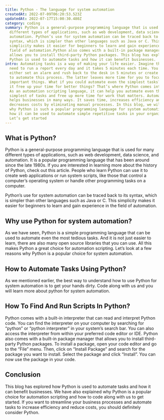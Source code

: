 ```yaml
---
title: Python - The language for system automation
createdAt: 2022-07-09T06:20:53.523Z
updatedAt: 2022-07-17T15:00:30.480Z
category: coding
summary: Python is a general-purpose programming language that is used for many
  different types of applications, such as web development, data science, and
  automation. Python’s use for system automation can be traced back to its
  syntax, which is simpler than other languages such as Java or C. This
  simplicity makes it easier for beginners to learn and gain experience in the
  field of automation.Python also comes with a built-in package manager that
  allows you to install third-party Python packages. This blog has explored how
  Python is used to automate tasks and how it can benefit businesses.
intro: Automating tasks is a way of making your life easier. Imagine this, you
  need to run a report every day and it takes 5 minutes each time. You could
  either set an alarm and rush back to the desk in 5 minutes or create a script
  to automate this process. The latter leaves more time for you to focus on more
  important things. What if you could automate even the simplest tasks? Wouldn’t
  it free up your time for better things? That’s where Python comes into play.
  As an automation scripting language, it can help you automate even the
  simplest of tasks and free up more time for work that matters. Automation
  helps businesses in many ways. It saves time, increases efficiency and
  decreases costs by eliminating manual processes. In this blog, we will explore
  why Python is such a popular programming language for system automation and
  how it can be used to automate simple repetitive tasks in your organization.
  Let’s get started
---
```


## What is Python?

Python is a general-purpose programming language that is used for many different types of applications, such as web development, data science, and automation. It is a popular programming language that has been around since the late 1980s. If you are interested in learning more about the history of Python, check out this article.
People who learn Python can use it to create web applications or run system scripts, like those that control a computer’s operating system or handle other programming tasks on a computer.

Python’s use for system automation can be traced back to its syntax, which is simpler than other languages such as Java or C. This simplicity makes it easier for beginners to learn and gain experience in the field of automation.

## Why use Python for system automation?

As we have seen, Python is a simple programming language that can be used to automate even the most tedious tasks. And it is not just easier to learn, there are also many open source libraries that you can use. All this makes Python a great choice for automation scripting. Let’s look at a few reasons why Python is a popular choice for system automation.

## How to Automate Tasks Using Python?

As we mentioned earlier, the best way to understand how to use Python for system automation is to get your hands dirty. Code along with us and you will learn more about python for system automation.

## How To Find And Run Scripts In Python?

Python comes with a built-in interpreter that can read and interpret Python code. You can find the interpreter on your computer by searching for “python” or “python interpreter” in your system’s search bar. You can also access the interpreter from within your preferred code editor or IDE.
Python also comes with a built-in package manager that allows you to install third-party Python packages. To install a package, open your code editor and go to the “File” menu. Then, click on “Install Package” and search for the package you want to install. Select the package and click “Install”. You can now use the package in your code.

## Conclusion

This blog has explored how Python is used to automate tasks and how it can benefit businesses. We have also explained why Python is a popular choice for automation scripting and how to code along with us to get started. If you want to streamline your business processes and automate tasks to increase efficiency and reduce costs, you should definitely consider Python.
